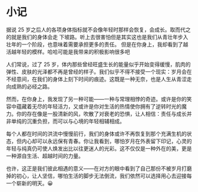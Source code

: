 # 小记


<!-- WARNING: THIS FILE WAS AUTOGENERATED! DO NOT EDIT! -->

据说 25
岁之后人的各项身体指标就不会像年轻时那样会恢复，会成长。取而代之的就是我们的身体会走
下坡路。听上去很害怕但是其实这也是我们从青壮年步入壮年的一个阶段，也意味着需要承担更多的责任。
但是在你身上，我却看到了越活越年轻的模样。哈哈可能是我带来的积极影响很多吧

人们常说，过了 25
岁，体内那些曾经旺盛生长的能量似乎开始变得缓慢，肌肉的弹性、皮肤的光泽都不再是曾经的样子。我们似乎不得不接受一个现实：岁月会在不经意间，在我们的身体上刻下时间的痕迹。这既是一种无奈，也是人生从青涩走向成熟的必经之路。

然而，在你身上，我发现了另一种可能——一种与常理相悖的奇迹。或许是你的笑容中蕴藏着无尽的年轻活力，又或许是你对生活的热情使你拥有了逆转时光的魔力。你的存在像是一股清新的风，吹散了对衰老的恐惧，让人相信：责任与成长并非单纯的沉重负担，而可以与心境的年轻相辅相成。

每个人都在时间的洪流中慢慢前行，我们的身体或许不再恢复到那个充满生机的状态，但内心却可以永远保有青春。你让我看到，哪怕岁月在外表留下印记，心灵的年轻与纯真仍可使人焕发出比以往更迷人的光彩。这不仅仅是一种外在的美，更是一种源自生活、超越时间的力量。

也许，这正是我们彼此相遇的意义——在对方的眼中看到了自己那份不被岁月打磨掉的初心，让人坚信，哪怕生活的脚步无法倒流，我们依然可以选择用心去迎接每一个崭新的明天。😀
